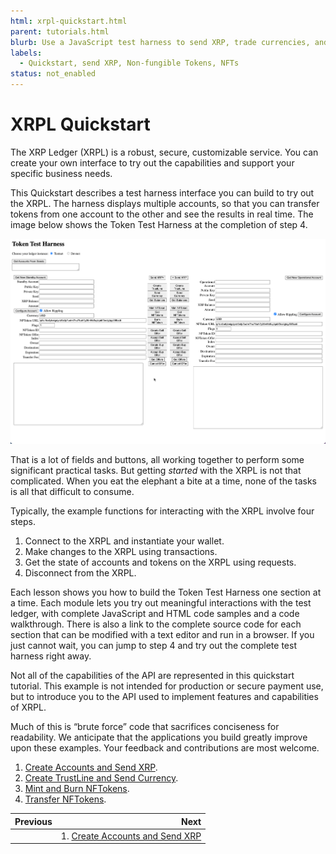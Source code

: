 ```yaml
---
html: xrpl-quickstart.html
parent: tutorials.html
blurb: Use a JavaScript test harness to send XRP, trade currencies, and mint and trade NFTs.
labels:
  - Quickstart, send XRP, Non-fungible Tokens, NFTs
status: not_enabled
---
```




# XRPL Quickstart

The XRP Ledger (XRPL)  is a robust, secure, customizable service. You can create your own interface to try out the capabilities and support your specific business needs.

This Quickstart describes a test harness interface you can build to try out the XRPL. The harness displays multiple accounts, so that you can transfer tokens from one account to the other and see the results in real time. The image below shows the Token Test Harness at the completion of step 4.

[![Quickstart Tutorial Window](img/quickstart1.png)](img/quickstart1.png)

That is a lot of fields and buttons, all working together to perform some significant practical tasks. But getting _started_ with the XRPL is not that complicated. When you eat the elephant a bite at a time, none of the tasks is all that difficult to consume.

Typically, the example functions for interacting with the XRPL involve four steps.



1. Connect to the XRPL and instantiate your wallet.
2. Make changes to the XRPL using transactions.
3. Get the state of accounts and tokens on the XRPL using requests.
4. Disconnect from the XRPL.

Each lesson shows you how to build the Token Test Harness one section at a time. Each module lets you try out meaningful interactions with the test ledger, with complete JavaScript and HTML code samples and a code walkthrough. There is also a link to the complete source code for each section that can be modified with a text editor and run in a browser. If you just cannot wait, you can jump to step 4 and try out the complete test harness right away.

Not all of the capabilities of the API are represented in this quickstart tutorial. This example is not intended for production or secure payment use, but to introduce you to the API used to implement features and capabilities of XRPL.

Much of this is “brute force” code that sacrifices conciseness for readability. We anticipate that the applications you build greatly improve upon these examples. Your feedback and contributions are most welcome.


1. [Create Accounts and Send XRP](create-accounts-send-xrp.html).
2. [Create TrustLine and Send Currency](create-trustline-send-currency.html).
3. [Mint and Burn NFTokens](mint-and-burn-nftokens.html).
4. [Transfer NFTokens](transfer-nftokens.html).


| Previous      | Next                                                             |
| :---          |                                                             ---: |
|               | 1. [Create Accounts and Send XRP](create-accounts-send-xrp.html) |
